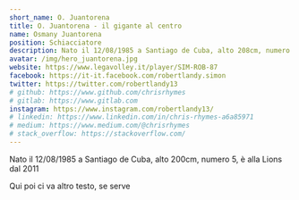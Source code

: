 ```yaml
---
short_name: O. Juantorena
title: O. Juantorena - il gigante al centro
name: Osmany Juantorena
position: Schiacciatore
description: Nato il 12/08/1985 a Santiago de Cuba, alto 208cm, numero 5, è alla Lions dal 2011
avatar: /img/hero_juantorena.jpg
website: https://www.legavolley.it/player/SIM-ROB-87
facebook: https://it-it.facebook.com/robertlandy.simon
twitter: https://twitter.com/robertlandy13
# github: https://www.github.com/chrisrhymes
# gitlab: https://www.gitlab.com
instagram: https://www.instagram.com/robertlandy13/
# linkedin: https://www.linkedin.com/in/chris-rhymes-a6a85971
# medium: https://www.medium.com/@chrisrhymes
# stack_overflow: https://stackoverflow.com/
---
```

Nato il 12/08/1985 a Santiago de Cuba, alto 200cm, numero 5, è alla Lions dal 2011

Qui poi ci va altro testo, se serve